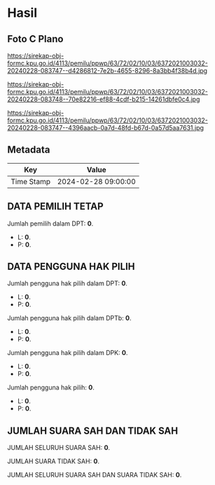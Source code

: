 # Hasil

## Foto C Plano

https://sirekap-obj-formc.kpu.go.id/4113/pemilu/ppwp/63/72/02/10/03/6372021003032-20240228-083747--d4286812-7e2b-4655-8296-8a3bb4f38b4d.jpg

https://sirekap-obj-formc.kpu.go.id/4113/pemilu/ppwp/63/72/02/10/03/6372021003032-20240228-083748--70e82216-ef88-4cdf-b215-14261dbfe0c4.jpg

https://sirekap-obj-formc.kpu.go.id/4113/pemilu/ppwp/63/72/02/10/03/6372021003032-20240228-083747--4396aacb-0a7d-48fd-b67d-0a57d5aa7631.jpg


## Metadata

| Key        | Value               |
| ---------- | ------------------- |
| Time Stamp | 2024-02-28 09:00:00 |


## DATA PEMILIH TETAP

Jumlah pemilih dalam DPT: **0**.
 * L: **0**.
 * P: **0**.

## DATA PENGGUNA HAK PILIH

Jumlah pengguna hak pilih dalam DPT: **0**.
 * L: **0**.
 * P: **0**.

Jumlah pengguna hak pilih dalam DPTb: **0**.
 * L: **0**.
 * P: **0**.

Jumlah pengguna hak pilih dalam DPK: **0**.
 * L: **0**.
 * P: **0**.

Jumlah pengguna hak pilih: **0**.
 * L: **0**.
 * P: **0**.

## JUMLAH SUARA SAH DAN TIDAK SAH

JUMLAH SELURUH SUARA SAH: **0**.

JUMLAH SUARA TIDAK SAH: **0**.

JUMLAH SELURUH SUARA SAH DAN SUARA TIDAK SAH: **0**.


